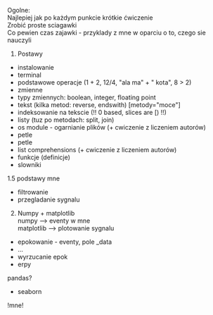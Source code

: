 Ogolne:  
Najlepiej jak po każdym punkcie krótkie ćwiczenie  
Zrobić proste sciagawki  
Co pewien czas zajawki - przyklady z mne w oparciu o to, czego sie nauczyli  


1. Postawy
  * instalowanie
  * terminal
  * podstawowe operacje (1 + 2, 12/4, "ala ma" + " kota", 8 > 2)
  * zmienne 
  * typy zmiennych: boolean, integer, floating point
  * tekst (kilka metod: reverse, endswith) [metody="moce"]
  * indeksowanie na tekscie (!! 0 based, slices are [) !!)
  * listy (tuz po metodach: split, join)
  * os module - ogarnianie plików (+ cwiczenie z liczeniem autorów)
  * petle
  * petle
  * list comprehensions (+ cwiczenie z liczeniem autorów)
  * funkcje (definicje)
  * slowniki
  
1.5 podstawy mne  
* filtrowanie  
* przegladanie sygnalu  
  
2. Numpy + matplotlib  
numpy --> eventy w mne  
matplotlib --> plotowanie sygnalu  
  
* epokowanie - eventy, pole _data
* ...
* wyrzucanie epok
* erpy

pandas?  
+ seaborn  

!mne!  

